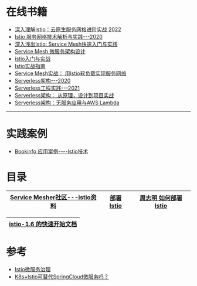 # 在线书籍
* [深入理解Istio：云原生服务网格进阶实战 2022](https://weread.qq.com/web/reader/0a7329e0813ab6e8dg01585dkc81322c012c81e728d9d180)
* [Istio 服务网格技术解析与实践---2020](https://weread.qq.com/web/reader/20c3266071c94f5b20c1306)
* [深入浅出Istio: Service Mesh快速入门与实践](https://weread.qq.com/web/reader/e2c32bb071848778e2cf1c7)
* [Service Mesh 微服务架构设计](https://weread.qq.com/web/reader/4de32f7071ef4cea4dee0b6)
* [istio入门与实战](https://weread.qq.com/web/reader/af532c40718247c3af53d89)
* [Istio实战指南](https://weread.qq.com/web/reader/2c2325007193f2442c2e695kc81322c012c81e728d9d180)
* [Service Mesh实战： 用Istio软负载实现服务网络](https://weread.qq.com/web/reader/f57324607188b37df57c39e)
* [Serverless架构---2020](https://weread.qq.com/web/reader/c8a32e205e2f83c8a87fa85)
* [Serverless工程实践---2021](https://weread.qq.com/web/reader/89c322e0725d0bbd89cac6a)
* [Serverless架构： 从原理，设计到项目实战 ](https://weread.qq.com/web/reader/4383249071a74c67438c595)
* [Serverless架构：无服务应用与AWS Lambda](https://weread.qq.com/web/reader/acb32da071dbdd99acb7f9b)
 
---

# 实践案例

* [Bookinfo 应用案例----Istio技术](https://istio.io/latest/zh/docs/examples/bookinfo/)

# 目录

[Service Mesher社区---istio资料](https://www.servicemesher.com/)|[部署 Istio](https://icyfenix.cn/appendix/istio.html)|[周志明 如何部署 Istio](https://icyfenix.cn/appendix/istio.html)|
---|---|---|

[istio-1.6 的快速开始文档](https://www.kancloud.cn/pshizhsysu/istio/1727521)|
---|


# 参考

* [Istio微服务治理](https://www.jianshu.com/p/97833de7054d)
* [K8s+Istio可替代SpringCloud微服务吗？](https://mp.weixin.qq.com/s/P6kTLIvW86Gnq-TRU5sQoA)

